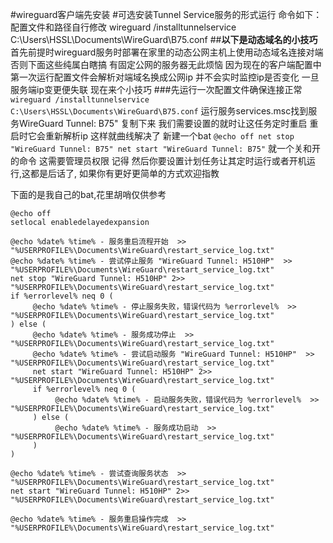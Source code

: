 #wireguard客户端先安装
#可选安装Tunnel Service服务的形式运行
命令如下：配置文件和路径自行修改
wireguard /installtunnelservice C:\Users\HSSL\Documents\WireGuard\B75.conf
##******以下是动态域名的小技巧******
首先前提时wireguard服务时部署在家里的动态公网主机上使用动态域名连接对端
否则下面这些纯属白瞎搞 有固定公网的服务器无此烦恼
因为现在的客户端配置中第一次运行配置文件会解析对端域名换成公网ip 并不会实时监控ip是否变化
一旦服务端ip变更便失联
现在来个小技巧
###先运行一次配置文件确保连接正常
`wireguard /installtunnelservice C:\Users\HSSL\Documents\WireGuard\B75.conf`
运行服务services.msc找到服务WireGuard Tunnel: B75" 复制下来
我们需要设置的就时让这任务定时重启 重启时它会重新解析ip 这样就曲线解决了
新建一个bat
`@echo off
net stop "WireGuard Tunnel: B75"
net start "WireGuard Tunnel: B75"`
就一个关和开的命令 这需要管理员权限 记得
然后你要设置计划任务让其定时运行或者开机运行,这都是后话了,
如果你有更好更简单的方式欢迎指教

下面的是我自己的bat,花里胡哨仅供参考
```shell
@echo off
setlocal enabledelayedexpansion

@echo %date% %time% - 服务重启流程开始  >> "%USERPROFILE%\Documents\WireGuard\restart_service_log.txt"
@echo %date% %time% - 尝试停止服务 "WireGuard Tunnel: H510HP"  >> "%USERPROFILE%\Documents\WireGuard\restart_service_log.txt"
net stop "WireGuard Tunnel: H510HP" 2>> "%USERPROFILE%\Documents\WireGuard\restart_service_log.txt"
if %errorlevel% neq 0 (
     @echo %date% %time% - 停止服务失败，错误代码为 %errorlevel%  >> "%USERPROFILE%\Documents\WireGuard\restart_service_log.txt"
) else (
     @echo %date% %time% - 服务成功停止  >> "%USERPROFILE%\Documents\WireGuard\restart_service_log.txt"
     @echo %date% %time% - 尝试启动服务 "WireGuard Tunnel: H510HP"  >> "%USERPROFILE%\Documents\WireGuard\restart_service_log.txt"
     net start "WireGuard Tunnel: H510HP" 2>> "%USERPROFILE%\Documents\WireGuard\restart_service_log.txt"
     if %errorlevel% neq 0 (
          @echo %date% %time% - 启动服务失败，错误代码为 %errorlevel%  >> "%USERPROFILE%\Documents\WireGuard\restart_service_log.txt"
     ) else (
          @echo %date% %time% - 服务成功启动  >> "%USERPROFILE%\Documents\WireGuard\restart_service_log.txt"
     )
)

@echo %date% %time% - 尝试查询服务状态  >> "%USERPROFILE%\Documents\WireGuard\restart_service_log.txt"
net start "WireGuard Tunnel: H510HP" 2>> "%USERPROFILE%\Documents\WireGuard\restart_service_log.txt"

@echo %date% %time% - 服务重启操作完成  >> "%USERPROFILE%\Documents\WireGuard\restart_service_log.txt"
```
